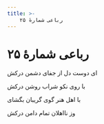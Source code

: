 ```yaml
---
title: >-
    رباعی شمارهٔ ۲۵
---
```

# رباعی شمارهٔ ۲۵

<div class="b" id="bn1"><div class="m1"><p>ای دوست دل از جفای دشمن درکش</p></div>
<div class="m2"><p>با روی نکو شراب روشن درکش</p></div></div>
<div class="b" id="bn2"><div class="m1"><p>با اهل هنر گوی گریبان بگشای</p></div>
<div class="m2"><p>وز نااهلان تمام دامن درکش</p></div></div>